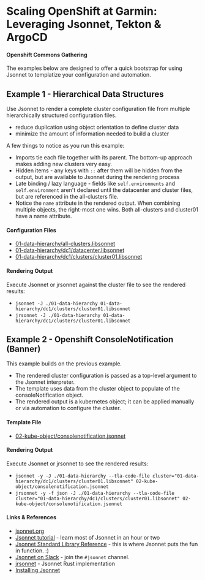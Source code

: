 # Scaling OpenShift at Garmin: Leveraging Jsonnet, Tekton & ArgoCD
#### Openshift Commons Gathering

The examples below are designed to offer a quick bootstrap for using Jsonnet to templatize your configuration and automation.

## Example 1 - Hierarchical Data Structures

Use Jsonnet to render a complete cluster configuration file from multiple hierarchically structured configuration files.
* reduce duplication using object orientation to define cluster data
* minimize the amount of information needed to build a cluster

A few things to notice as you run this example:

* Imports tie each file together with its parent. The bottom-up approach makes adding new clusters very easy.
* Hidden items - any keys with `::` after them will be hidden from the output, but are available to Jsonnet during the rendering process
* Late binding / lazy language - fields like `self.environments` and `self.environment` aren't declared until the datacenter and cluster files, but are referenced in the all-clusters file.
* Notice the `name` attribute in the rendered output. When combining multiple objects, the right-most one wins. Both all-clusters and cluster01 have a name attribute.

#### Configuration Files

* [01-data-hierarchy/all-clusters.libsonnet](./01-data-hierarchy/all-clusters.libsonnet)
* [01-data-hierarchy/dc1/datacenter.libsonnet](./01-data-hierarchy/dc1/datacenter.libsonnet)
* [01-data-hierarchy/dc1/clusters/cluster01.libsonnet](./01-data-hierarchy/dc1/clusters/cluster01.libsonnet)

#### Rendering Output
Execute Jsonnet or jrsonnet against the cluster file to see the rendered results:

* `jsonnet -J ./01-data-hierarchy 01-data-hierarchy/dc1/clusters/cluster01.libsonnet`
* `jrsonnet -J ./01-data-hierarchy 01-data-hierarchy/dc1/clusters/cluster01.libsonnet`

## Example 2 - Openshift ConsoleNotification (Banner)

This example builds on the previous example.
* The rendered cluster configuration is passed as a top-level argument to the Jsonnet interpreter.
* The template uses data from the cluster object to populate of the consoleNotification object.
* The rendered output is a kubernetes object; it can be applied manually or via automation to configure the cluster.

#### Template File

* [02-kube-object/consolenotification.jsonnet](./02-kube-object/consolenotification.jsonnet)

#### Rendering Output

Execute Jsonnet or jrsonnet to see the rendered results:

* `jsonnet -y -J ./01-data-hierarchy --tla-code-file cluster="01-data-hierarchy/dc1/clusters/cluster01.libsonnet" 02-kube-object/consolenotification.jsonnet`
* `jrsonnet -y -f json -J ./01-data-hierarchy --tla-code-file cluster="01-data-hierarchy/dc1/clusters/cluster01.libsonnet" 02-kube-object/consolenotification.jsonnet`

#### Links & References

* [jsonnet.org](https://jsonnet.org/)
* [Jsonnet tutorial](https://jsonnet.org/learning/tutorial.html) - learn most of Jsonnet in an hour or two
* [Jsonnet Standard Library Reference](https://jsonnet.org/ref/stdlib.html) - this is where Jsonnet puts the fun in function. :)
* [Jsonnet on Slack](https://kubernetes.slack.com/) - join the `#jsonnet` channel.
* [jrsonnet](https://github.com/CertainLach/jrsonnet) - Jsonnet Rust implementation
* [Installing Jsonnet](./Installing-Jsonnet.md)

